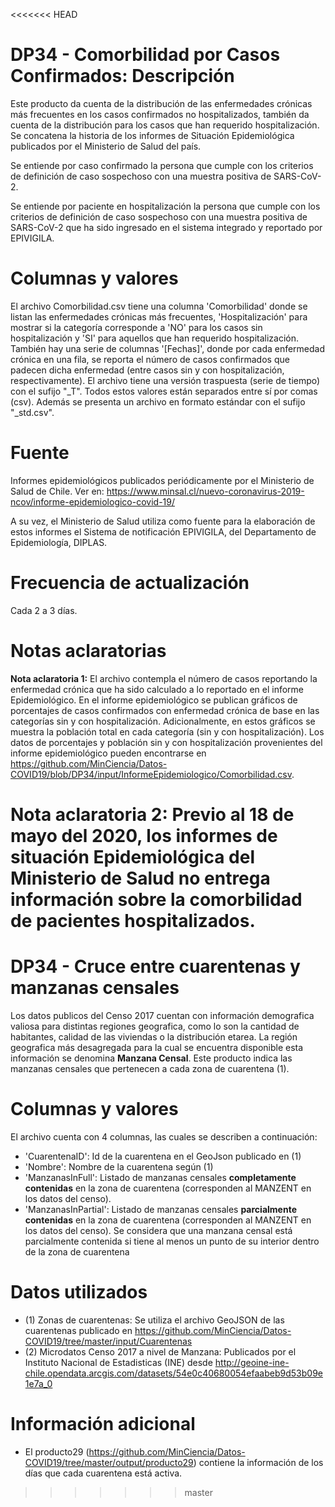 <<<<<<< HEAD
# DP34 - Comorbilidad por Casos Confirmados: Descripción
Este producto da cuenta de la distribución de las enfermedades crónicas más frecuentes en los casos confirmados no hospitalizados, también da cuenta de la distribución para los casos que han requerido hospitalización. Se concatena la historia de los informes de Situación Epidemiológica publicados por el Ministerio de Salud del país.

Se entiende por caso confirmado la persona que cumple con los criterios de definición de caso sospechoso con una muestra positiva de SARS-CoV-2.

Se entiende por paciente en hospitalización la persona que cumple con los criterios de definición de caso sospechoso con una muestra positiva de SARS-CoV-2 que ha sido ingresado en el sistema integrado y reportado por EPIVIGILA.

# Columnas y valores
El archivo Comorbilidad.csv tiene una columna 'Comorbilidad' donde se listan las enfermedades crónicas más frecuentes, 'Hospitalización' para mostrar si la categoría corresponde a 'NO' para los casos sin hospitalización y 'SI' para aquellos que han requerido hospitalización. También hay una serie de columnas '[Fechas]', donde por cada enfermedad crónica en una fila, se reporta el número de casos confirmados que padecen dicha enfermedad (entre casos sin y con hospitalización, respectivamente). El archivo tiene una versión traspuesta (serie de tiempo) con el sufijo "\_T". Todos estos valores están separados entre sí por comas (csv). Además se presenta un archivo en formato estándar con el sufijo "\_std.csv".

# Fuente

Informes epidemiológicos publicados periódicamente por el Ministerio de Salud de Chile. Ver en: https://www.minsal.cl/nuevo-coronavirus-2019-ncov/informe-epidemiologico-covid-19/

A su vez, el Ministerio de Salud utiliza como fuente para la elaboración de estos informes el Sistema de notificación EPIVIGILA, del Departamento de Epidemiología, DIPLAS.

# Frecuencia de actualización
Cada 2 a 3 días.

# Notas aclaratorias

**Nota aclaratoria 1:** El archivo contempla el número de casos reportando la enfermedad crónica que ha sido calculado a lo reportado en el informe Epidemiológico. En el informe epidemiológico se publican gráficos de porcentajes de casos confirmados con enfermedad crónica de base en las categorías sin y con hospitalización. Adicionalmente, en estos gráficos se muestra la población total en cada categoría (sin y con hospitalización). Los datos de porcentajes y población sin y con hospitalización provenientes del informe epidemiológico pueden encontrarse en https://github.com/MinCiencia/Datos-COVID19/blob/DP34/input/InformeEpidemiologico/Comorbilidad.csv.


**Nota aclaratoria 2:** Previo al 18 de mayo del 2020, los informes de situación Epidemiológica del Ministerio de Salud no entrega información sobre la comorbilidad de pacientes hospitalizados.
=======
# DP34 - Cruce entre cuarentenas y manzanas censales
Los datos publicos del Censo 2017 cuentan con información demografica valiosa para distintas regiones geografica, como lo son la cantidad de habitantes, calidad de las viviendas o la distribución etarea. La región geografica más desagregada para la cual se encuentra disponible esta información se denomina **Manzana Censal**. Este producto indica las manzanas censales que pertenecen a cada zona de cuarentena (1).

# Columnas y valores
El archivo cuenta con 4 columnas, las cuales se describen a continuación:
* 'CuarentenaID': Id de la cuarentena en el GeoJson publicado en (1)
* 'Nombre': Nombre de la cuarentena según (1)
* 'ManzanasInFull': Listado de manzanas censales **completamente contenidas** en la zona de cuarentena (corresponden al MANZENT en los datos del censo).
* 'ManzanasInPartial': Listado de manzanas censales **parcialmente contenidas** en la zona de cuarentena (corresponden al MANZENT en los datos del censo). Se considera que una manzana censal está parcialmente contenida si tiene al menos un punto de su interior dentro de la zona de cuarentena

# Datos utilizados
* (1) Zonas de cuarentenas: Se utiliza el archivo GeoJSON de las cuarentenas publicado en https://github.com/MinCiencia/Datos-COVID19/tree/master/input/Cuarentenas
* (2) Microdatos Censo 2017 a nivel de Manzana: Publicados por el Instituto Nacional de Estadisticas (INE) desde http://geoine-ine-chile.opendata.arcgis.com/datasets/54e0c40680054efaabeb9d53b09e1e7a_0

# Información adicional
* El producto29 (https://github.com/MinCiencia/Datos-COVID19/tree/master/output/producto29) contiene la información de los días que cada cuarentena está activa.
>>>>>>> master
